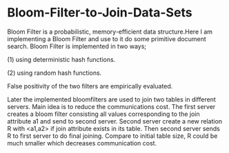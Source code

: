 # Bloom-Filter-to-Join-Data-Sets
Bloom Filter is a probabilistic, memory-efficient data structure.Here I am implementing a Bloom Filter and use to it do some primitive document search.
Bloom Filter is implemented in two ways; 

(1) using deterministic hash functions. 

(2) using random hash functions.

False positivity of the two filters are empirically evaluated.

Later the implemented bloomfilters are used to join two tables in different servers. Main idea is to reduce the communications cost.
The first server creates a bloom filter consisting all values corresponding to the join attribute a1 and send to second server.
Second server create a new relation R with <a1,a2> if join attribute exists in its table. Then second server sends R to first server to do final joining. 
Compare to initial table size, R could be much smaller which decreases communication cost.
